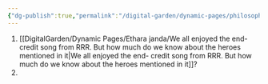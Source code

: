 ```yaml
---
{"dg-publish":true,"permalink":"/digital-garden/dynamic-pages/philosophy-history-and-religion/","dgHomeLink":true,"dgPassFrontmatter":false}
---
```


1. [[DigitalGarden/Dynamic Pages/Ethara janda/We all enjoyed the end- credit song from RRR. But how much do we know about the heroes mentioned in it|We all enjoyed the end- credit song from RRR. But how much do we know about the heroes mentioned in it]]?
2. 